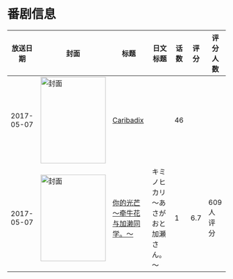 # 番剧信息

|放送日期|封面|标题|日文标题|话数|评分|评分人数|
|---|---|---|---|---|---|---|
|2017-05-07|<img src="https://lain.bgm.tv/pic/cover/c/61/f6/258392_V06nU.jpg" alt="封面" style="width:150px;height:200px;object-fit:cover;">|[Caribadix](https://bangumi.tv/subject/258392)||46|||
|2017-05-07|<img src="https://lain.bgm.tv/pic/cover/c/a7/4f/211882_jjJJ7.jpg" alt="封面" style="width:150px;height:200px;object-fit:cover;">|[你的光芒 ～牵牛花与加濑同学。～](https://bangumi.tv/subject/211882)|キミノヒカリ ～あさがおと加瀬さん。～|1|6.7|609人评分|
